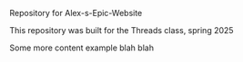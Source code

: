 Repository for Alex-s-Epic-Website

This repository was built for the Threads class, spring 2025

Some more content example blah blah
